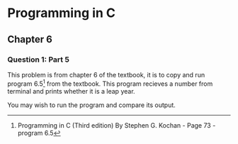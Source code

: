 # Programming in C
## Chapter 6
### Question 1: Part 5

This problem is from chapter 6 of the textbook, it is to copy and run program 6.5[^1] from the textbook. This program recieves a number from terminal and prints whether it is a leap year.

You may wish to run the program and compare its output.

[^1]: Programming in C (Third edition) By Stephen G. Kochan - Page 73 - program 6.5